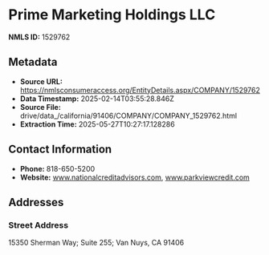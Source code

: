 # Prime Marketing Holdings LLC

**NMLS ID:** 1529762

## Metadata
- **Source URL:** https://nmlsconsumeraccess.org/EntityDetails.aspx/COMPANY/1529762
- **Data Timestamp:** 2025-02-14T03:55:28.846Z
- **Source File:** drive/data_/california/91406/COMPANY/COMPANY_1529762.html
- **Extraction Time:** 2025-05-27T10:27:17.128286

## Contact Information
- **Phone:** 818-650-5200
- **Website:** www.nationalcreditadvisors.com, www.parkviewcredit.com

## Addresses
### Street Address
15350 Sherman Way; Suite 255; Van Nuys, CA 91406
